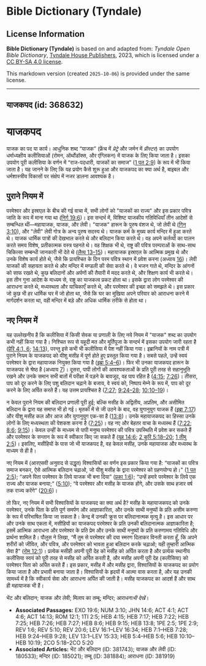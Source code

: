 # Bible Dictionary (Tyndale)

## License Information

**Bible Dictionary (Tyndale)** is based on and adapted from: _Tyndale Open Bible Dictionary_, [Tyndale House Publishers](https://tyndaleopenresources.com/), 2023, which is licensed under a [CC BY-SA 4.0 license](https://creativecommons.org/licenses/by-sa/4.0/legalcode.en).

This markdown version (created `2025-10-06`) is provided under the same license.



--------------------------------

## याजकपद (id: 368632)

याजकपद
======

याजक का पद या कार्य। आधुनिक शब्द “याजक” (फ्रेंच में *प्रेट्रे* और जर्मन में *प्रीस्टर*) का उपयोग धर्माध्यक्षीय कलीसियाओं (रोमन, ऑर्थोडॉक्स, और एंग्लिकन) में याजक के लिए किया जाता है। इसका उपयोग पूरी कलीसिया के वर्णन में “राज\-पदधारी, याजकों का समाज” ([1 पत 2:9](https://ref.ly/1Pet2:9)) के रूप में भी किया जाता है। यह जानने के लिए कि यह प्रयोग कैसे शुरू हुआ और याजकपद का क्या अर्थ है, बाइबल और धर्मशास्त्रीय विकासों पर संक्षेप में नजर डालना आवश्यक है।

पुराने नियम में
---------------

परमेश्वर और इस्राएल के बीच की गई वाचा में, सभी लोगों को "याजकों का राज्य" और इस प्रकार पवित्र जाति के रूप में माना गया था ([निर्ग 19:6](https://ref.ly/Exod19:6))। इस सन्दर्भ में, विशिष्ट याजकीय गतिविधियाँ तीन आदेशों से सम्बन्धित थीं—महायाजक, याजक, और लेवी। "याजक" हारून के पुरुष वंशज थे, जो लेवी थे ([गिन 3:10](https://ref.ly/Num3:10)), और "लेवी" लेवी गोत्र के अन्य पुरुष सदस्य थे। याजक कर्म के मुख्य कार्य मन्दिर में हुआ करते थे। याजक धार्मिक पात्रों की देखभाल करते थे और बलिदान किया करते थे। वह अपने कर्तव्यों का पालन करते समय विशेष, प्रतीकात्मक वस्त्र पहनते थे। वह शिक्षक भी थे, राष्ट्र की पवित्र परम्पराओं के साथ\-साथ चिकित्सा सम्बन्धी जानकारी भी देते थे ([लैव्य 13–15](https://ref.ly/Lev13:1-Lev15:33))। महायाजक इस्राएल के आत्मिक प्रमुख थे और उनके विशेष कार्य होते थे, जैसे कि प्रायश्चित के दिन परम पवित्र स्थान में प्रवेश करना (अध्याय [16](https://ref.ly/Lev16:1-Lev16:34))। लेवी याजकों की सहायता करते थे और मन्दिर में मण्डली की सेवा करते थे। वे भजन गाते थे, मन्दिर के आंगनों को साफ रखते थे, कुछ बलिदानों और अर्पणों की तैयारी में मदद करते थे, और शिक्षण कार्य भी करते थे। इस तीन गुना आदेश के माध्यम से, राष्ट्र का याजकत्व प्रकट होता था। इसके द्वारा लोग परमेश्वर की आराधना करते थे, मध्यस्थता और याचिकाएँ करते थे, और परमेश्वर की इच्छा को समझते थे। इस प्रकार जो कुछ भी हर धार्मिक घर में जो होता था, जैसे कि घर का मुखिया अपने परिवार को आराधना करने में मार्गदर्शन करता था, वही मन्दिर में बड़े और अधिक धार्मिक तरीके से होता था।

नए नियम में
-----------

यह उल्लेखनीय है कि कलीसिया में किसी सेवक या प्रणाली के लिए नये नियम में "याजक" शब्द का उपयोग कभी नहीं किया गया है। निश्चित रूप से यहूदी मत और मूर्तिपूजा के सन्दर्भ में इसका उपयोग जारी रहता है ([प्रेरि 4:1, 6](https://ref.ly/Acts4:1,Acts4:6); [14:13](https://ref.ly/Acts14:13)), परन्तु इसे कभी भी कलीसिया में पेश नहीं किया गया। इब्रानियों के नाम पत्री में पुराने नियम के याजकपद को यीशु मसीह में पूर्ण होते हुए प्रस्तुत किया गया है। सबसे पहले, उन्हें स्वयं परमेश्वर के द्वारा महायाजक नियुक्त किया गया है ([इब्रा 5:4–6](https://ref.ly/Heb5:4-Heb5:6))। फिर भी उनका याजकपद हारून के याजकपद से श्रेष्ठ है (अध्याय [7](https://ref.ly/Heb7:1-Heb7:28))। दूसरा, पापी लोगों की आवश्यकताओं के प्रति पूरी तरह से सहानुभूति रखने और उनके समान सभी बातों में परीक्षा में पड़ने के बावजूद, वह पाप रहित है ([4:15](https://ref.ly/Heb4:15); [7:26](https://ref.ly/Heb7:26))। तीसरा, पाप को दूर करने के लिए पशु बलिदान चढ़ाने के बजाय, वे स्वयं को, निष्पाप मेम्ने के रूप में, पाप को दूर करने के लिए अर्पित करते हैं। यह उत्तम प्रायश्चित है ([7:27](https://ref.ly/Heb7:27); [9:24–28](https://ref.ly/Heb9:24-Heb9:28); [10:10–19](https://ref.ly/Heb10:10-Heb10:19))।

न केवल पुराने नियम की बलिदान प्रणाली पूरी हुई; बल्कि मसीह के अद्वितीय, अप्रतिम, और असीमित बलिदान के द्वारा यह समाप्त भी हो गई। मृतकों में से जी उठने के बाद, वह युगानुयुग याजक हैं ([इब्रा 7:17](https://ref.ly/Heb7:17)) और यीशु मसीह कल और आज और युगानुयुग एक\-सा है ([13:8](https://ref.ly/Heb13:8))। उनके महायाजकपद का हिस्सा उनके लोगों के लिए मध्यस्थता की पेशकश करना है ([7:25](https://ref.ly/Heb7:25))। वह नए और बेहतर वाचा के मध्यस्थ हैं ([7:22](https://ref.ly/Heb7:22); [8:6](https://ref.ly/Heb8:6); [9:15](https://ref.ly/Heb9:15))। केवल उन्हीं के माध्यम से पापी मनुष्य परमेश्वर की पवित्र उपस्थिति में प्रवेश कर सकते हैं और परमेश्वर के सन्तान के रूप में स्वीकार किए जा सकते हैं ([यूह 14:6](https://ref.ly/John14:6); [2 कुरि 5:18–20](https://ref.ly/2Cor5:18-2Cor5:20); [1 तीमु 2:5](https://ref.ly/1Tim2:5))। इसलिए, मसीहियों के पास जो भी याजकपद है, वह केवल मसीह, उनके महायाजक और मध्यस्थ के माध्यम से ही है।

नए नियम में (आरएसवी अनुवाद से उद्धृत) विश्वासियों का वर्णन इस प्रकार किया गया है: “याजकों का पवित्र समाज बनकर, ऐसे आत्मिक बलिदान चढ़ाओ, जो यीशु मसीह के द्वारा परमेश्वर को ग्रहणयोग्य हो।” ([1 पत 2:5](https://ref.ly/1Pet2:5)); “अपने पिता परमेश्वर के लिये याजक भी बना दिया” ([प्रका 1:6](https://ref.ly/Rev1:6)); “उन्हें हमारे परमेश्वर के लिये एक राज्य और याजक बनाया;” ([5:10](https://ref.ly/Rev5:10)); “वे परमेश्वर और मसीह के याजक होंगे, और उसके साथ हजार वर्ष तक राज्य करेंगे” ([20:6](https://ref.ly/Rev20:6))।

तो फिर, नए नियम में सभी विश्वासियों के याजकपद का क्या अर्थ है? मसीह के महायाजकपद को उनके परमेश्वर, उनके पिता के प्रति पूर्ण समर्पण और आज्ञाकारिता, और उनके साथी मनुष्यों के प्रति असीम करुणा के रूप में परिभाषित किया जा सकता है। केन्द्र में उनकी क्रूस पर बलिदानात्मक मृत्यु है। इस आधार पर और उनके साथ एकता में, मसीहियों का याजकपद परमेश्वर के प्रति उनकी बलिदानात्मक आज्ञाकारिता है; इसमें आत्मिक आराधना और परमेश्वर के प्रति प्रेम और उनके साथी मनुष्यों के प्रति करुणामय गतिविधि और प्रार्थना शामिल है। पौलुस ने लिखा, “मैं तुम से परमेश्वर की दया स्मरण दिलाकर विनती करता हूँ, कि अपने शरीरों को जीवित, और पवित्र, और परमेश्वर को भावता हुआ बलिदान करके चढ़ाओ; यही तुम्हारी आत्मिक सेवा है” ([रोम 12:1](https://ref.ly/Rom12:1))। प्रत्येक मसीही अपनी पूरी देह को मसीह को अर्पित करता है और प्रत्येक स्थानीय कलीसिया स्वयं को पूरी तरह से मसीह को अर्पित करती है, और मसीह अपनी पूरी देह (कलीसिया) को परमेश्वर पिता को अर्पित करते हैं। इस प्रकार, मसीह में और मसीह द्वारा, विश्वासियों के याजकपद का प्रयोग किया जाता है और प्रभावी बनाया जाता है। विश्वासियों के हृदयों में आत्मा वास करता है, और यह उनकी सामर्थ्य में है कि स्वीकार्य सेवा और आराधना अर्पित की जाती है। मसीह याजकपद का आदर्श हैं और साथ ही महायाजक भी हैं।

भेंट और बलिदान; याजक और लेवी; मिलाप का तम्बू; मन्दिर; आराधना*भी देखें*।

* **Associated Passages:** EXO 19:6; NUM 3:10; JHN 14:6; ACT 4:1; ACT 4:6; ACT 14:13; ROM 12:1; 1TI 2:5; HEB 4:15; HEB 7:17; HEB 7:22; HEB 7:25; HEB 7:26; HEB 7:27; HEB 8:6; HEB 9:15; HEB 13:8; 1PE 2:5; 1PE 2:9; REV 1:6; REV 5:10; REV 20:6; LEV 16:1–LEV 16:34; HEB 7:1–HEB 7:28; HEB 9:24–HEB 9:28; LEV 13:1–LEV 15:33; HEB 5:4–HEB 5:6; HEB 10:10–HEB 10:19; 2CO 5:18–2CO 5:20
* **Associated Articles:** भेंट और बलिदान (ID: 381743); याजक और लेवी (ID: 180533); मन्दिर (ID: 185021); तम्बू (ID: 381884); आराधना (ID: 381919)

